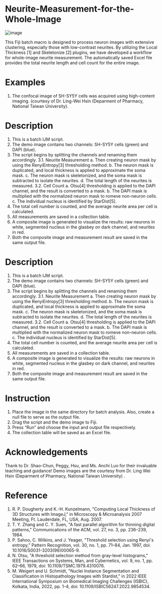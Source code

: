 # Neurite-Measurement-for-the-Whole-Image
![image](https://github.com/user-attachments/assets/3566f36d-1626-4b0e-9c97-a3e43e55600a)


This Fiji batch macro is designed to process neuron images with extensive clustering, especially those with low-contrast neurites.
By utilizing the Local Thickness [1] and Skeletonize [2] plugins, we have developed a workflow for whole-image neurite measurement. The automatically saved Excel file provides the total neurite length and cell count for the entire image.

# Examples
1.	The confocal image of SH-SY5Y cells was acquired using high-content imaging. (courtesy of Dr. Ling-Wei Hsin (Deparment of Pharmacy, National Taiwan University).

# Description 
1.	This is a batch IJM script. 
2.	The demo image contains two channels: SH-SY5Y cells (green) and DAPI (blue).
3.	The script begins by splitting the channels and renaming them accordingly.
3.1.	Neurite Measurement
	a. Then creating neuron mask by using the RenyiEntropy[3] thresholding method.
	b. The neuron mask is duplicated, and local thickness is applied to approximate the soma mask.
	c. The neuron mask is skeletonized, and the soma mask is subtracted to isolate the neurites.
	d. The total length of the neurites is measured.
3.2. 	Cell Count
	a. Otsu[4] thresholding is applied to the DAPI channel, and the result is converted to a mask.
	b. The DAPI mask is multiplied with the normalized neuron mask to romeve non-neuron cells.
	c. The individual nucleus is identified by StarDist[5].
5.	The total cell number is counted, and the average neurite area per cell is calculated.
6.	All measurements are saved in a collection table.
7.	A composite image is generated to visualize the results: raw neurons in white, segmented nucleus in the glasbey on dark channel, and neurites in red.
8.	Both the composite image and measurement result are saved in the same output file.

# Description 
1.	This is a batch IJM script. 
2.	The demo image contains two channels: SH-SY5Y cells (green) and DAPI (blue).
3.	The script begins by splitting the channels and renaming them accordingly.
3.1. Neurite Measurement
a.  Then creating neuron mask by using the RenyiEntropy[3] thresholding method.
b.  The neuron mask is duplicated, and local thickness is applied to approximate the soma mask.
c.	The neuron mask is skeletonized, and the soma mask is subtracted to isolate the neurites.
d.	The total length of the neurites is measured.
3.2. Cell Count
a.	Otsu[4] thresholding is applied to the DAPI channel, and the result is converted to a mask.
b.	The DAPI mask is multiplied with the normalized neuron mask to romeve non-neuron cells.
c.  The individual nucleus is identified by StarDist[5].
5.	The total cell number is counted, and the average neurite area per cell is calculated.
6.	All measurements are saved in a collection table.
7.	A composite image is generated to visualize the results: raw neurons in white, segmented nucleus in the glasbey on dark channel, and neurites in red.
8.	Both the composite image and measurement result are saved in the same output file.

# Instruction
1.	Place the image in the same directory for batch analysis. Also, create a null file to serve as the output file. 
2.	Drag the script and the demo image to Fiji.
3.	Press “Run” and choose the input and output file respectively.
4.	The  collection table will be saved as an Excel file. 

# Acknowledgements
Thank to Dr. Shao-Chun, Peggy, Hsu, and Ms. Anchi Luo for their invaluable teaching and guidance!
Demo images are the courtesy from Dr. Ling Wei Hsin (Deparment of Pharmacy, National Taiwan University) .

# Reference
1.	R. P. Dougherty and K.-H. Kunzelmann, "Computing Local Thickness of 3D Structures with ImageJ," in Microscopy & Microanalysis 2007 Meeting, Ft. Lauderdale, FL, USA, Aug. 2007. 
2.	T. Y. Zhang and C. Y. Suen, "A fast parallel algorithm for thinning digital patterns," Communications of the ACM, vol. 27, no. 3, pp. 236–239, 1984. 
3.	P. Sahoo, C. Wilkins, and J. Yeager, "Threshold selection using Renyi's entropy," Pattern Recognition, vol. 30, no. 1, pp. 71–84, Jan. 1997, doi: 10.1016/S0031-3203(96)00065-9. 
4.	N. Otsu, "A threshold selection method from gray-level histograms," IEEE Transactions on Systems, Man, and Cybernetics, vol. 9, no. 1, pp. 62–66, 1979, doi: 10.1109/TSMC.1979.4310076.
5.	M. Weigert and U. Schmidt, "Nuclei Instance Segmentation and Classification in Histopathology Images with Stardist," in 2022 IEEE International Symposium on Biomedical Imaging Challenges (ISBIC), Kolkata, India, 2022, pp. 1–4, doi: 10.1109/ISBIC56247.2022.9854534. 
